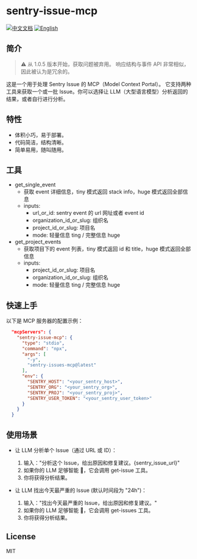 # sentry-issue-mcp

[![中文文档](https://img.shields.io/badge/中文文档-查看-red)](README_cn.md)
[![English](https://img.shields.io/badge/English-Read-blue)](README.md)

## 简介

> ⚠️ 从 1.0.5 版本开始，获取问题被弃用。 响应结构与事件 API 非常相似，因此被认为是冗余的。

这是一个用于处理 Sentry Issue 的 MCP（Model Context Portal）。
它支持两种工具来获取一个或一批 Issue。你可以选择让 LLM（大型语言模型）分析返回的结果，或者自行进行分析。

## 特性

- 体积小巧，易于部署。
- 代码简洁，结构清晰。
- 简单易用，随叫随用。

## 工具

- get_single_event
  - 获取 event 详细信息，tiny 模式返回 stack info，huge 模式返回全部信息
  - inputs:
    - url_or_id: sentry event 的 url 网址或者 event id
    - organization_id_or_slug: 组织名
    - project_id_or_slug: 项目名
    - mode: 轻量信息 ting / 完整信息 huge
- get_project_events
  - 获取项目下的 event 列表，tiny 模式返回 id 和 title，huge 模式返回全部信息
  - inputs:
    - project_id_or_slug: 项目名
    - organization_id_or_slug: 组织名
    - mode: 轻量信息 ting / 完整信息 huge

## 快速上手

以下是 MCP 服务器的配置示例：

```json
  "mcpServers": {
    "sentry-issue-mcp": {
      "type": "stdio",
      "command": "npx",
      "args": [
        "-y",
        "sentry-issues-mcp@latest"
      ],
      "env": {
        "SENTRY_HOST": "<your_sentry_host>",
        "SENTRY_ORG": "<your_sentry_org>",
        "SENTRY_PROJ": "<your_sentry_proj>",
        "SENTRY_USER_TOKEN": "<your_sentry_user_token>"
      }
    }
  }
```

## 使用场景

- 让 LLM 分析单个 Issue（通过 URL 或 ID）：

  1. 输入："分析这个 Issue，给出原因和修复建议。{sentry_issue_url}"
  2. 如果你的 LLM 足够智能 🧠，它会调用 get-issue 工具。
  3. 你将获得分析结果。

- 让 LLM 找出今天最严重的 Issue (默认时间段为 "24h")：
  1. 输入："找出今天最严重的 Issue，给出原因和修复建议。"
  2. 如果你的 LLM 足够智能 🧠，它会调用 get-issues 工具。
  3. 你将获得分析结果。

## License

MIT
